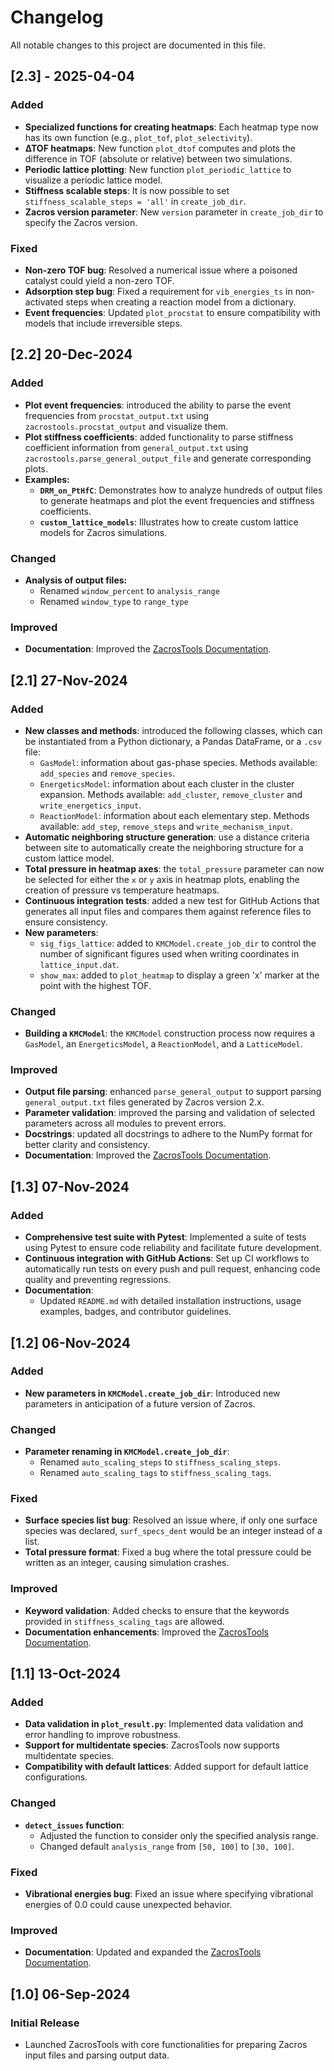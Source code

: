 # Changelog

All notable changes to this project are documented in this file.

## [2.3] - 2025-04-04

### Added
- **Specialized functions for creating heatmaps**: Each heatmap type now has its own function (e.g., `plot_tof`, `plot_selectivity`).
- **∆TOF heatmaps**: New function `plot_dtof` computes and plots the difference in TOF (absolute or relative) between two simulations.
- **Periodic lattice plotting**: New function `plot_periodic_lattice` to visualize a periodic lattice model.
- **Stiffness scalable steps**: It is now possible to set `stiffness_scalable_steps = 'all'` in `create_job_dir`.
- **Zacros version parameter**: New `version` parameter in `create_job_dir` to specify the Zacros version.

### Fixed
- **Non-zero TOF bug**: Resolved a numerical issue where a poisoned catalyst could yield a non-zero TOF.
- **Adsorption step bug**: Fixed a requirement for `vib_energies_ts` in non-activated steps when creating a reaction model from a dictionary.
- **Event frequencies**: Updated `plot_procstat` to ensure compatibility with models that include irreversible steps.

## [2.2] 20-Dec-2024

### Added
- **Plot event frequencies**: introduced the ability to parse the event frequencies from `procstat_output.txt` using `zacrostools.procstat_output` and visualize them.
- **Plot stiffness coefficients**: added functionality to parse stiffness coefficient information from `general_output.txt` using `zacrostools.parse_general_output_file` and generate corresponding plots.
- **Examples:**  
  - **`DRM_on_PtHfC`**: Demonstrates how to analyze hundreds of output files to generate heatmaps and plot the event frequencies and stiffness coefficients.
  - **`custom_lattice_models`**: Illustrates how to create custom lattice models for Zacros simulations.

### Changed
- **Analysis of output files:**  
  - Renamed `window_percent` to `analysis_range` 
  - Renamed `window_type` to `range_type`

### Improved
- **Documentation**: Improved the [ZacrosTools Documentation](https://zacrostools.readthedocs.io/en/latest/).

## [2.1] 27-Nov-2024

### Added
- **New classes and methods**: introduced the following classes, which can be instantiated from a Python dictionary, a Pandas DataFrame, or a `.csv` file:
  - `GasModel`: information about gas-phase species. Methods available: `add_species` and `remove_species`. 
  - `EnergeticsModel`: information about each cluster in the cluster expansion. Methods available: `add_cluster`, `remove_cluster` and `write_energetics_input`.
  - `ReactionModel`: information about each elementary step. Methods available: `add_step`, `remove_steps` and `write_mechanism_input`.
- **Automatic neighboring structure generation**: use a distance criteria between site to automatically create the neighboring structure for a custom lattice model. 
- **Total pressure in heatmap axes**: the `total_pressure` parameter can now be selected for either the `x` or `y` axis in heatmap plots, enabling the creation of pressure vs temperature heatmaps.
- **Continuous integration tests**: added a new test for GitHub Actions that generates all input files and compares them against reference files to ensure consistency.
- **New parameters**: 
  - `sig_figs_lattice`: added to `KMCModel.create_job_dir` to control the number of significant figures used when writing coordinates in `lattice_input.dat`.
  - `show_max`: added to `plot_heatmap` to display a green 'x' marker at the point with the highest TOF. 

### Changed
- **Building a `KMCModel`**: the `KMCModel` construction process now requires a `GasModel`, an `EnergeticsModel`, a `ReactionModel`, and a `LatticeModel`.

### Improved
- **Output file parsing**: enhanced `parse_general_output` to support parsing `general_output.txt` files generated by Zacros version 2.x. 
- **Parameter validation**: improved the parsing and validation of selected parameters across all modules to prevent errors. 
- **Docstrings**: updated all docstrings to adhere to the NumPy format for better clarity and consistency.
- **Documentation**: Improved the [ZacrosTools Documentation](https://zacrostools.readthedocs.io/en/latest/).

## [1.3] 07-Nov-2024

### Added
- **Comprehensive test suite with Pytest**: Implemented a suite of tests using Pytest to ensure code reliability and facilitate future development.
- **Continuous integration with GitHub Actions**: Set up CI workflows to automatically run tests on every push and pull request, enhancing code quality and preventing regressions.
- **Documentation**:
  - Updated `README.md` with detailed installation instructions, usage examples, badges, and contributor guidelines.

## [1.2] 06-Nov-2024

### Added
- **New parameters in `KMCModel.create_job_dir`**: Introduced new parameters in anticipation of a future version of Zacros.

### Changed
- **Parameter renaming in `KMCModel.create_job_dir`**:
  - Renamed `auto_scaling_steps` to `stiffness_scaling_steps`.
  - Renamed `auto_scaling_tags` to `stiffness_scaling_tags`.

### Fixed
- **Surface species list bug**: Resolved an issue where, if only one surface species was declared, `surf_specs_dent` would be an integer instead of a list.
- **Total pressure format**: Fixed a bug where the total pressure could be written as an integer, causing simulation crashes.

### Improved
- **Keyword validation**: Added checks to ensure that the keywords provided in `stiffness_scaling_tags` are allowed.
- **Documentation enhancements**: Improved the [ZacrosTools Documentation](https://zacrostools.readthedocs.io/en/latest/).

## [1.1] 13-Oct-2024

### Added
- **Data validation in `plot_result.py`**: Implemented data validation and error handling to improve robustness.
- **Support for multidentate species**: ZacrosTools now supports multidentate species.
- **Compatibility with default lattices**: Added support for default lattice configurations.

### Changed
- **`detect_issues` function**:
  - Adjusted the function to consider only the specified analysis range.
  - Changed default `analysis_range` from `[50, 100]` to `[30, 100]`.

### Fixed
- **Vibrational energies bug**: Fixed an issue where specifying vibrational energies of 0.0 could cause unexpected behavior.

### Improved
- **Documentation**: Updated and expanded the [ZacrosTools Documentation](https://zacrostools.readthedocs.io/en/latest/).

## [1.0] 06-Sep-2024

### Initial Release
- Launched ZacrosTools with core functionalities for preparing Zacros input files and parsing output data.
